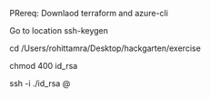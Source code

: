 PRereq:
Downlaod terraform and azure-cli

Go to location
ssh-keygen

cd /Users/rohittamra/Desktop/hackgarten/exercise

chmod 400 id_rsa

ssh -i ./id_rsa <user>@<ip>
